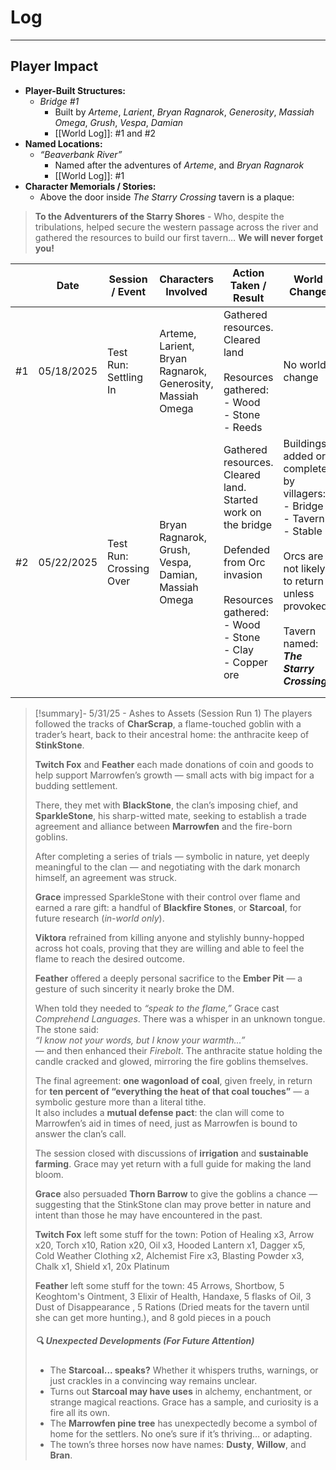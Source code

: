 # Log
---
## Player Impact

- **Player-Built Structures:**    
	- *Bridge #1*
		- Built by *Arteme*, *Larient*, *Bryan Ragnarok*, *Generosity*, *Massiah Omega*, *Grush*, *Vespa*, *Damian*
		- [[World Log]]: #1 and #2
- **Named Locations:**
	- *“Beaverbank River”*
		- Named after the adventures of *Arteme*, and *Bryan Ragnarok*
		- [[World Log]]: #1
- **Character Memorials / Stories:**
	- Above the door inside *The Starry Crossing* tavern is a plaque:
> **To the Adventurers of the Starry Shores** - Who, despite the tribulations, helped secure the western passage across the river and gathered the resources to build our first tavern… **We will never forget you!**


|     | Date       | Session / Event         | Characters Involved                                        | Action Taken / Result                                                                                                                                                    | World Change                                                                                                                                                                       |
| --- | ---------- | ----------------------- | ---------------------------------------------------------- | ------------------------------------------------------------------------------------------------------------------------------------------------------------------------ | ---------------------------------------------------------------------------------------------------------------------------------------------------------------------------------- |
| #1  | 05/18/2025 | Test Run: Settling In   | Arteme, Larient, Bryan Ragnarok, Generosity, Massiah Omega | Gathered resources. Cleared land<br><br>Resources gathered:<br>- Wood<br>- Stone<br>- Reeds                                                                              | No world change                                                                                                                                                                    |
| #2  | 05/22/2025 | Test Run: Crossing Over | Bryan Ragnarok, Grush, Vespa, Damian, Massiah Omega        | Gathered resources. Cleared land. Started work on the bridge<br><br>Defended from Orc invasion<br><br>Resources gathered:<br>- Wood<br>- Stone<br>- Clay<br>- Copper ore | Buildings added or completed by villagers:<br>- Bridge<br>- Tavern<br>- Stable<br><br>Orcs are not likely to return unless provoked<br><br>Tavern named: ***The Starry Crossing*** |
|     |            |                         |                                                            |                                                                                                                                                                          |                                                                                                                                                                                    |
|     |            |                         |                                                            |                                                                                                                                                                          |                                                                                                                                                                                    |


> [!summary]- 5/31/25 - Ashes to Assets (Session Run 1)
> The players followed the tracks of **CharScrap**, a flame-touched goblin with a trader’s heart, back to their ancestral home: the anthracite keep of **StinkStone**.  
>  
> **Twitch Fox** and **Feather** each made donations of coin and goods to help support Marrowfen’s growth — small acts with big impact for a budding settlement.
> 
> There, they met with **BlackStone**, the clan’s imposing chief, and **SparkleStone**, his sharp-witted mate, seeking to establish a trade agreement and alliance between **Marrowfen** and the fire-born goblins.  
>  
> After completing a series of trials — symbolic in nature, yet deeply meaningful to the clan — and negotiating with the dark monarch himself, an agreement was struck.  
>  
> **Grace** impressed SparkleStone with their control over flame and earned a rare gift: a handful of **Blackfire Stones**, or **Starcoal**, for future research (*in-world only*).  
>  
> **Viktora** refrained from killing anyone and stylishly bunny-hopped across hot coals, proving that they are willing and able to feel the flame to reach the desired outcome.  
>  
> **Feather** offered a deeply personal sacrifice to the **Ember Pit** — a gesture of such sincerity it nearly broke the DM.  
>  
> When told they needed to *“speak to the flame,”* Grace cast *Comprehend Languages*. There was a whisper in an unknown tongue. The stone said:  
> *“I know not your words, but I know your warmth...”*  
> — and then enhanced their *Firebolt*. The anthracite statue holding the candle cracked and glowed, mirroring the fire goblins themselves.  
>  
> The final agreement: **one wagonload of coal**, given freely, in return for **ten percent of “everything the heat of that coal touches”** — a symbolic gesture more than a literal tithe.  
> It also includes a **mutual defense pact**: the clan will come to Marrowfen’s aid in times of need, just as Marrowfen is bound to answer the clan’s call.
>  
> The session closed with discussions of **irrigation** and **sustainable farming**. Grace may yet return with a full guide for making the land bloom.
> 
> **Grace** also persuaded **Thorn Barrow** to give the goblins a chance — suggesting that the StinkStone clan may prove better in nature and intent than those he may have encountered in the past.
> 
> **Twitch Fox** left some stuff for the town: Potion of Healing x3, Arrow x20, Torch x10, Ration x20, Oil x3, Hooded Lantern x1, Dagger x5, Cold Weather Clothing x2, Alchemist Fire x3, Blasting Powder x3, Chalk x1, Shield x1, 20x Platinum
>
> **Feather** left some stuff for the town: 45 Arrows, Shortbow, 5 Keoghtom's Ointment, 3 Elixir of Health, Handaxe, 5 flasks of Oil, 3 Dust of Disappearance , 5 Rations (Dried meats for the tavern until she can get more hunting.), and 8 gold pieces in a pouch
> 
> ##### 🔍 **Unexpected Developments (For Future Attention)**
> - The **Starcoal... speaks?** Whether it whispers truths, warnings, or just crackles in a convincing way remains unclear.  
>- Turns out **Starcoal may have uses** in alchemy, enchantment, or strange magical reactions. Grace has a sample, and curiosity is a fire all its own.  
>- The **Marrowfen pine tree** has unexpectedly become a symbol of home for the settlers. No one’s sure if it’s thriving… or adapting.  
>- The town’s three horses now have names: **Dusty**, **Willow**, and **Bran**.

